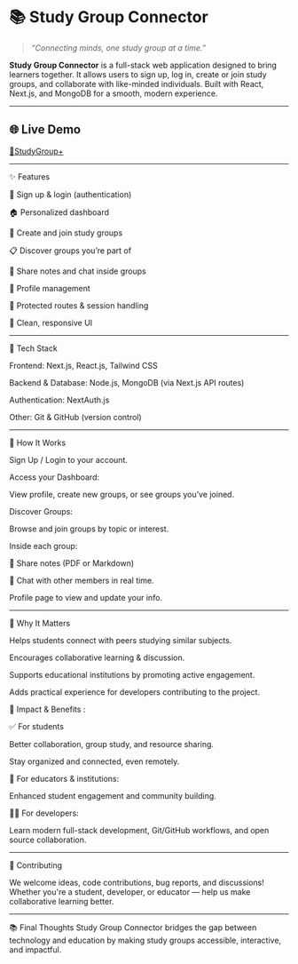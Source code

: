 # 📚 Study Group Connector

> *“Connecting minds, one study group at a time.”*

**Study Group Connector** is a full-stack web application designed to bring learners together. It allows users to sign up, log in, create or join study groups, and collaborate with like-minded individuals. Built with React, Next.js, and MongoDB for a smooth, modern experience.

---

## 🌐 Live Demo

[🔗StudyGroup+](https://studygroup-plus.vercel.app/)  


---

✨ Features

  🔑 Sign up & login (authentication)
  
  🏠 Personalized dashboard
  
  👥 Create and join study groups
  
  📋 Discover groups you’re part of
  
  📝 Share notes and chat inside groups
  
  👤 Profile management
  
  🔐 Protected routes & session handling
  
  🎨 Clean, responsive UI

---

🧰 Tech Stack

  Frontend: Next.js, React.js, Tailwind CSS
  
  Backend & Database: Node.js, MongoDB (via Next.js API routes)
  
  Authentication: NextAuth.js
  
  Other: Git & GitHub (version control)

---

🚀 How It Works

  Sign Up / Login to your account.
  
  Access your Dashboard:
  
  View profile, create new groups, or see groups you’ve joined.
  
  Discover Groups:
  
  Browse and join groups by topic or interest.
  
Inside each group:

  📄 Share notes (PDF or Markdown)
  
  💬 Chat with other members in real time.
  
  Profile page to view and update your info.

---

🏫 Why It Matters

  Helps students connect with peers studying similar subjects.
  
  Encourages collaborative learning & discussion.
  
  Supports educational institutions by promoting active engagement.
  
  Adds practical experience for developers contributing to the project.

🌟 Impact & Benefits :

✅ For students

  Better collaboration, group study, and resource sharing.
  
  Stay organized and connected, even remotely.

🏫 For educators & institutions:

  Enhanced student engagement and community building.

👨‍💻 For developers:

  Learn modern full-stack development, Git/GitHub workflows, and open source collaboration.

---

🤝 Contributing

  We welcome ideas, code contributions, bug reports, and discussions!
  Whether you're a student, developer, or educator — help us make collaborative learning better.

---

📚 Final Thoughts
Study Group Connector bridges the gap between technology and education by making study groups accessible, interactive, and impactful.
